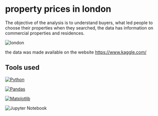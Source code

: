 # property prices in london


The objective of the analysis is to understand buyers, what led people to choose their properties when they searched, the data has information on commercial properties and residences.

![london](https://drive.google.com/file/d/1YoYx3YVc7EJHKPigAw_glodxF-GpETlb/view?usp=drive_link)


the data was made available on the website
https://www.kaggle.com/




## Tools used
[![Python](https://img.shields.io/badge/Python-14354C?style=for-the-badge&logo=python&logoColor=white)]()

[![Pandas](https://camo.githubusercontent.com/359e8bd60db3176dc0ee702c7e51b8c71d5b2a3a7ea1e6b26c066f77ed343ac9/68747470733a2f2f696d672e736869656c64732e696f2f62616467652f70616e6461732d2532333135303435382e7376673f7374796c653d666f722d7468652d6261646765266c6f676f3d70616e646173266c6f676f436f6c6f723d7768697465)]()

[![Matplotlib](https://camo.githubusercontent.com/86e9def5b8ea4baaf6edc890845202c380fe5c19403fd0f3e91a14d5dbf71039/68747470733a2f2f696d672e736869656c64732e696f2f62616467652f4d6174706c6f746c69622d2532336666666666662e7376673f7374796c653d666f722d7468652d6261646765266c6f676f3d4d6174706c6f746c6962266c6f676f436f6c6f723d626c61636b)]()

![Jupyter Notebook](https://img.shields.io/badge/jupyter-%23FA0F00.svg?style=for-the-badge&logo=jupyter&logoColor=white)
